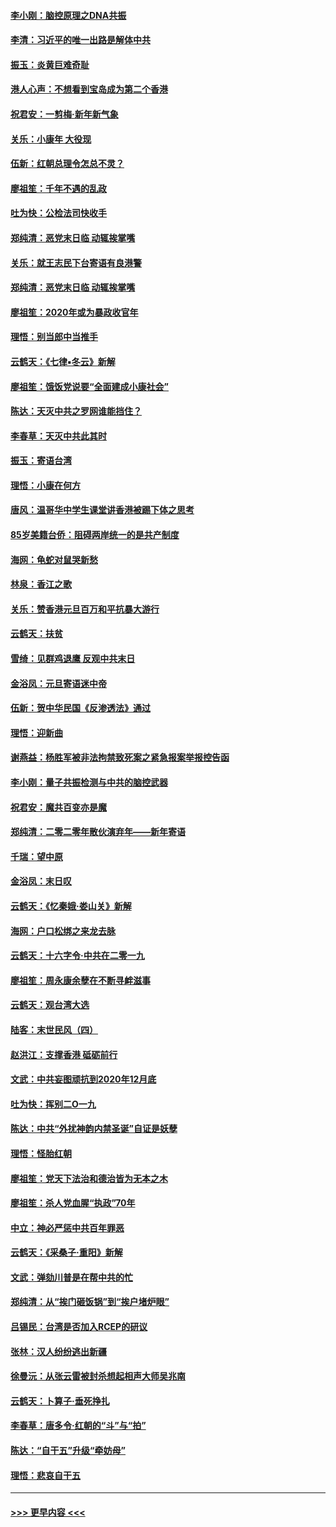 #### [李小刚：脑控原理之DNA共振](../pages/nsc993/n11780962.md?t=01101344) 
#### [李清：习近平的唯一出路是解体中共](../pages/nsc993/n11780866.md?t=01101344) 
#### [振玉：炎黄巨难奇耻](../pages/nsc993/n11779632.md?t=01101344) 
#### [港人心声：不想看到宝岛成为第二个香港](../pages/nsc993/n11778817.md?t=01101344) 
#### [祝君安：一剪梅‧新年新气象](../pages/nsc993/n11776340.md?t=01101344) 
#### [关乐：小康年 大役现](../pages/nsc993/n11774213.md?t=01101344) 
#### [伍新：红朝总理令怎总不灵？](../pages/nsc993/n11770813.md?t=01101344) 
#### [廖祖笙：千年不遇的乱政](../pages/nsc993/n11770373.md?t=01101344) 
#### [吐为快：公检法司快收手](../pages/nsc993/n11770359.md?t=01101344) 
#### [郑纯清：恶党末日临 动辄挨掌嘴](../pages/nsc993/n11769912.md?t=01101344) 
#### [关乐：就王志民下台寄语有良港警](../pages/nsc993/n11769903.md?t=01101344) 
#### [郑纯清：恶党末日临 动辄挨掌嘴](../pages/nsc993/n11769356.md?t=01101344) 
#### [廖祖笙：2020年或为暴政收官年](../pages/nsc993/n11768216.md?t=01101344) 
#### [理悟：别当郎中当推手](../pages/nsc993/n11768243.md?t=01101344) 
#### [云鹤天：《七律▪冬云》新解](../pages/nsc993/n11768204.md?t=01101344) 
#### [廖祖笙：饿饭党说要“全面建成小康社会”](../pages/nsc993/n11767482.md?t=01101344) 
#### [陈达：天灭中共之罗网谁能挡住？](../pages/nsc993/n11767465.md?t=01101344) 
#### [李春草：天灭中共此其时](../pages/nsc993/n11767452.md?t=01101344) 
#### [振玉：寄语台湾](../pages/nsc993/n11767432.md?t=01101344) 
#### [理悟：小康在何方](../pages/nsc993/n11767394.md?t=01101344) 
#### [唐风：温哥华中学生课堂讲香港被踢下体之思考](../pages/nsc993/n11766848.md?t=01101344) 
#### [85岁美籍台侨：阻碍两岸统一的是共产制度](../pages/nsc993/n11765043.md?t=01101344) 
#### [海网：龟蛇对鼠哭新愁](../pages/nsc993/n11764895.md?t=01101344) 
#### [林泉：香江之歌](../pages/nsc993/n11764415.md?t=01101344) 
#### [关乐：赞香港元旦百万和平抗暴大游行](../pages/nsc993/n11764382.md?t=01101344) 
#### [云鹤天：扶贫](../pages/nsc993/n11764245.md?t=01101344) 
#### [雪绮：见群鸡退鹰  反观中共末日](../pages/nsc993/n11762112.md?t=01101344) 
#### [金浴凤：元旦寄语迷中帝](../pages/nsc993/n11761788.md?t=01101344) 
#### [伍新：贺中华民国《反渗透法》通过](../pages/nsc993/n11761994.md?t=01101344) 
#### [理悟：迎新曲](../pages/nsc993/n11761152.md?t=01101344) 
#### [谢燕益：杨胜军被非法拘禁致死案之紧急报案举报控告函](../pages/nsc993/n11756134.md?t=01101344) 
#### [李小刚：量子共振检测与中共的脑控武器](../pages/nsc993/n11754518.md?t=01101344) 
#### [祝君安：魔共百变亦是魔](../pages/nsc993/n11754469.md?t=01101344) 
#### [郑纯清：二零二零年散伙演弃年——新年寄语](../pages/nsc993/n11754195.md?t=01101344) 
#### [千瑞：望中原](../pages/nsc993/n11754159.md?t=01101344) 
#### [金浴凤：末日叹](../pages/nsc993/n11752359.md?t=01101344) 
#### [云鹤天：《忆秦娥‧娄山关》新解](../pages/nsc993/n11752348.md?t=01101344) 
#### [海网：户口松绑之来龙去脉](../pages/nsc993/n11752328.md?t=01101344) 
#### [云鹤天：十六字令‧中共在二零一九](../pages/nsc993/n11752305.md?t=01101344) 
#### [廖祖笙：周永康余孽在不断寻衅滋事](../pages/nsc993/n11751013.md?t=01101344) 
#### [云鹤天：观台湾大选](../pages/nsc993/n11751007.md?t=01101344) 
#### [陆客：末世民风（四）](../pages/nsc993/n11749203.md?t=01101344) 
#### [赵洪江：支撑香港 砥砺前行](../pages/nsc993/n11748482.md?t=01101344) 
#### [文武：中共妄图顽抗到2020年12月底](../pages/nsc993/n11748446.md?t=01101344) 
#### [吐为快：挥别二O一九](../pages/nsc993/n11748411.md?t=01101344) 
#### [陈达：中共“外扰神韵内禁圣诞”自证是妖孽](../pages/nsc993/n11748226.md?t=01101344) 
#### [理悟：怪胎红朝](../pages/nsc993/n11748206.md?t=01101344) 
#### [廖祖笙：党天下法治和德治皆为无本之木](../pages/nsc993/n11748135.md?t=01101344) 
#### [廖祖笙：杀人党血腥“执政”70年](../pages/nsc993/n11745144.md?t=01101344) 
#### [中立：神必严惩中共百年罪恶](../pages/nsc993/n11744970.md?t=01101344) 
#### [云鹤天：《采桑子‧重阳》新解](../pages/nsc993/n11744948.md?t=01101344) 
#### [文武：弹劾川普是在帮中共的忙](../pages/nsc993/n11744758.md?t=01101344) 
#### [郑纯清：从“挨门砸饭锅”到“挨户堵炉眼”](../pages/nsc993/n11744745.md?t=01101344) 
#### [吕锡民：台湾是否加入RCEP的研议](../pages/nsc993/n11744701.md?t=01101344) 
#### [张林：汉人纷纷逃出新疆](../pages/nsc993/n11743530.md?t=01101344) 
#### [徐曼沅：从张云雷被封杀想起相声大师吴兆南](../pages/nsc993/n11741816.md?t=01101344) 
#### [云鹤天：卜算子‧垂死挣扎](../pages/nsc993/n11739956.md?t=01101344) 
#### [李春草：唐多令‧红朝的“斗”与“拍”](../pages/nsc993/n11739830.md?t=01101344) 
#### [陈达：“自干五”升级“牵妨母”](../pages/nsc993/n11739724.md?t=01101344) 
#### [理悟：悲哀自干五](../pages/nsc993/n11739547.md?t=01101344) 

----
#### [ >>> 更早内容 <<< ](../indexes/nsc993-earlier.md)
